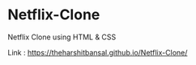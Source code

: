 # Netflix-Clone
Netflix Clone using HTML & CSS

Link : https://theharshitbansal.github.io/Netflix-Clone/
